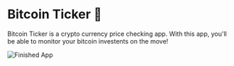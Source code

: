 # Bitcoin Ticker 🤑

Bitcoin Ticker is a crypto currency price checking app. With this app, you'll be able to monitor your bitcoin investents on the move!

![Finished App](https://github.com/londonappbrewery/Images/blob/master/bitcoin-flutter-demo.gif)

